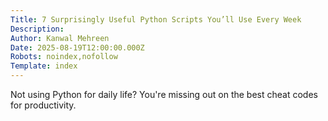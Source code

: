 ```yaml
---
Title: 7 Surprisingly Useful Python Scripts You’ll Use Every Week
Description: 
Author: Kanwal Mehreen
Date: 2025-08-19T12:00:00.000Z
Robots: noindex,nofollow
Template: index
---
```

Not using Python for daily life? You're missing out on the best cheat codes for productivity.